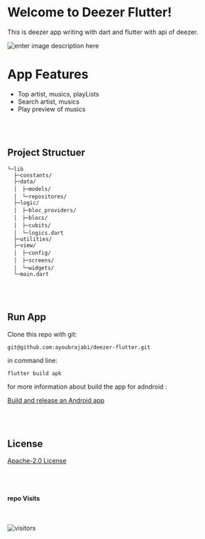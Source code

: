 # Welcome to Deezer Flutter!

This is deezer app writing with dart and flutter with api of deezer.


![enter image description here](https://www.uplooder.net/img/image/79/3239383f6cfbbe18f7486468e61ea59f/Deezer.png)

# App Features

 - Top artist, musics, playLists
 - Search artist, musics
 - Play preview of musics

<br />
<br />

## Project Structuer

 

    └─lib
      ├─constants/
      ├─data/
      │　├─models/
      │　└─repositores/
      ├─logic/
      │　├─bloc_providers/
      │　├─blocs/
      │　├─cubits/
      │　└─logics.dart
      ├─utilities/
      ├─view/
      │　├─config/
      │　├─screens/
      │　└─widgets/
      └─main.dart


<br />
<br />

## **Run App** 

Clone this repo with git:

    git@github.com:ayoubrajabi/deezer-flutter.git

in command line:

    flutter build apk


for more information about build the app for adndroid :

[Build and release an Android app](https://flutter.dev/docs/deployment/android)

<br />
<br />

## **License** 

[Apache-2.0 License](https://github.com/ayoubrajabi/deezer-flutter/blob/main/LICENSE.md)


<br />
<br />

#### repo Visits
<br />

  

![visitors](https://visitor-badge.glitch.me/badge?page_id=ayoubrajabi.ayoubrajabi/deezer-flutter)